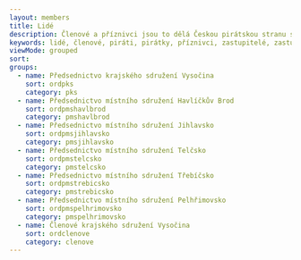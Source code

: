 ```yaml
---
layout: members
title: Lidé
description: Členové a příznivci jsou to dělá Českou pirátskou stranu silnou. Seznamte se Piráty v Kraji Vysočina.
keywords: lidé, členové, piráti, pirátky, příznivci, zastupitelé, zastupitel, zastupitelka, místní sdružení, havlíčkův brod, jihlavsko, telčsko, třebíčsko, pelhřimovsko, vysočina, kraj, komunál
viewMode: grouped
sort:
groups:
  - name: Předsednictvo krajského sdružení Vysočina
    sort: ordpks
    category: pks
  - name: Předsednictvo místního sdružení Havlíčkův Brod
    sort: ordpmshavlbrod
    category: pmshavlbrod
  - name: Předsednictvo místního sdružení Jihlavsko
    sort: ordpmsjihlavsko
    category: pmsjihlavsko
  - name: Předsednictvo místního sdružení Telčsko
    sort: ordpmstelcsko
    category: pmstelcsko
  - name: Předsednictvo místního sdružení Třebíčsko
    sort: ordpmstrebicsko
    category: pmstrebicsko
  - name: Předsednictvo místního sdružení Pelhřimovsko
    sort: ordpmspelhrimovsko
    category: pmspelhrimovsko
  - name: Členové krajského sdružení Vysočina
    sort: ordclenove
    category: clenove
---
```

